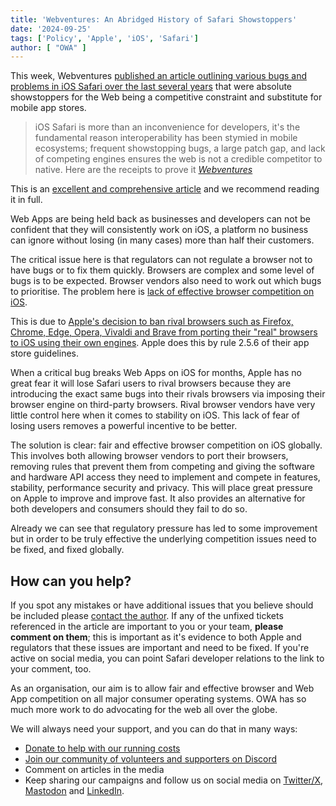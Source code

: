 ```yaml
---
title: 'Webventures: An Abridged History of Safari Showstoppers'
date: '2024-09-25'
tags: ['Policy', 'Apple', 'iOS', 'Safari']
author: [ "OWA" ]
---
```


This week, Webventures [published an article outlining various bugs and problems in iOS Safari over the last several years](https://webventures.rejh.nl/blog/2024/history-of-safari-show-stoppers/) that were absolute showstoppers for the Web being a competitive constraint and substitute for mobile app stores.

>iOS Safari is more than an inconvenience for developers, it's the fundamental reason interoperability has been stymied in mobile ecosystems; frequent showstopping bugs, a large patch gap, and lack of competing engines ensures the web is not a credible competitor to native. Here are the receipts to prove it
><cite>[Webventures](https://webventures.rejh.nl/blog/2024/history-of-safari-show-stoppers/)</cite>

This is an [excellent and comprehensive article](https://webventures.rejh.nl/blog/2024/history-of-safari-show-stoppers/) and we recommend reading it in full.

Web Apps are being held back as businesses and developers can not be confident that they will consistently work on iOS, a platform no business can ignore without losing (in many cases) more than half their customers. 

The critical issue here is that regulators can not regulate a browser not to have bugs or to fix them quickly. Browsers are complex and some level of bugs is to be expected. Browser vendors also need to work out which bugs to prioritise. The problem here is [lack of effective browser competition on iOS](https://open-web-advocacy.org/walled-gardens-report/#effective-competition%3F).

This is due to [Apple's decision to ban rival browsers such as Firefox, Chrome, Edge, Opera, Vivaldi and Brave from porting their "real" browsers to iOS using their own engines](https://open-web-advocacy.org/walled-gardens-report/#apple-has-effectively-banned-all-third-party-browsers). Apple does this by rule 2.5.6 of their app store guidelines.

When a critical bug breaks Web Apps on iOS for months, Apple has no great fear it will lose Safari users to rival browsers because they are introducing the exact same bugs into their rivals browsers via imposing their browser engine on third-party browsers. Rival browser vendors have very little control here when it comes to stability on iOS. This lack of fear of losing users removes a powerful incentive to be better.

The solution is clear: fair and effective browser competition on iOS globally. This involves both allowing browser vendors to port their browsers, removing rules that prevent them from competing and giving the software and hardware API access they need to implement and compete in features, stability, performance security and privacy. This will place great pressure on Apple to improve and improve fast. It also provides an alternative for both developers and consumers should they fail to do so.

Already we can see that regulatory pressure has led to some improvement but in order to be truly effective the underlying competition issues need to be fixed, and fixed globally.

## How can you help?

If you spot any mistakes or have additional issues that you believe should be included please [contact the author](https://webventures.rejh.nl/blog/2024/history-of-safari-show-stoppers/#anchor--did-we-miss-anything). If any of the unfixed tickets referenced in the article are important to you or your team, **please comment on them**; this is important as it's evidence to both Apple and regulators that these issues are important and need to be fixed. If you're active on social media, you can point Safari developer relations to the link to your comment, too.

As an organisation, our aim is to allow fair and effective browser and Web App competition on all major consumer operating systems. OWA has so much more work to do advocating for the web all over the globe. 

We will always need your support, and you can do that in many ways:
* [Donate to help with our running costs](https://www.paypal.com/donate/?hosted_button_id=3FD5DUWT4DNBG)
* [Join our community of volunteers and supporters on Discord](https://discord.com/invite/x53hkqrRKx)
* Comment on articles in the media
* Keep sharing our campaigns and follow us on social media on [Twitter/X](https://twitter.com/OpenWebAdvocacy), [Mastodon](https://mastodon.social/@owa) and [LinkedIn](https://www.linkedin.com/company/open-web-advocacy/).